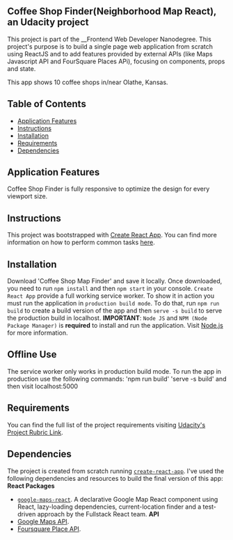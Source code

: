 ## Coffee Shop Finder(Neighborhood Map React), an Udacity project

This project is part of the __Frontend Web Developer Nanodegree. This project's purpose is to build a single page web application from scratch using ReactJS and to add features provided by external APIs (like Maps Javascript API and FourSquare Places APi), focusing on components, props and state.

This app shows 10 coffee shops in/near Olathe, Kansas.

## Table of Contents
* [Application Features](#application)
* [Instructions](#instructions)
* [Installation](#installation)
* [Requirements](#requirements)
* [Dependencies](#dependencies)

## Application Features
Coffee Shop Finder is fully responsive to optimize the design for every viewport size. 

## Instructions
This project was bootstrapped with [Create React App](https://github.com/facebookincubator/create-react-app). You can find more information on how to perform common tasks [here](https://github.com/facebookincubator/create-react-app/blob/master/packages/react-scripts/template/README.md).

## Installation
Download 'Coffee Shop Map Finder' and save it locally. Once downloaded, you need to run `npm install` and then `npm start` in your console.
`Create React App` provide a full working service worker. To show it in action you must run the application in `production build mode`. To do that, run `npm run build` to create a build version of the app and then `serve -s build` to serve the production build in localhost.
**IMPORTANT**: `Node JS` and `NPM (Node Package Manager)` is **required** to install and run the application. Visit [Node.js](https://nodejs.org/) for more information.

## Offline Use
The service worker only works in production build mode. To run the app in production use the following commands: 'npm run build' 'serve -s build' and then visit localhost:5000

## Requirements
You can find the full list of the project requirements visiting [Udacity's Project Rubric Link](https://review.udacity.com/#!/rubrics/1351/view).

## Dependencies
The project is created from scratch running [`create-react-app`](https://github.com/facebook/create-react-app).
I've used the following dependencies and resources to build the final version of this app:
__React Packages__
- [`google-maps-react`](https://www.npmjs.com/package/google-maps-react). A declarative Google Map React component using React, lazy-loading dependencies, current-location finder and a test-driven approach by the Fullstack React team.
__API__
- [Google Maps API](https://cloud.google.com/maps-platform/).
- [Foursquare Place API](https://developer.foursquare.com/).
